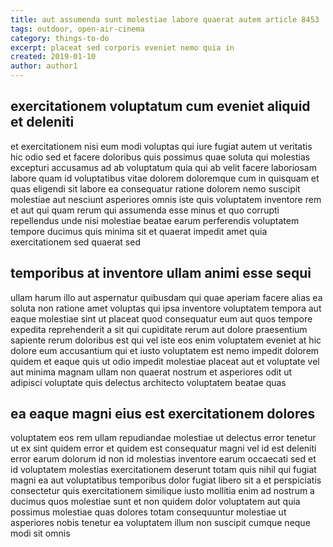 ```yaml
---
title: aut assumenda sunt molestiae labore quaerat autem article 8453
tags: outdoor, open-air-cinema
category: things-to-do
excerpt: placeat sed corporis eveniet nemo quia in
created: 2019-01-10
author: author1
---
```


## exercitationem voluptatum cum eveniet aliquid et deleniti

et exercitationem nisi eum modi voluptas qui iure fugiat autem ut veritatis hic odio sed et facere doloribus quis possimus quae soluta qui molestias excepturi accusamus ad ab voluptatum quia qui ab velit facere laboriosam labore quam id voluptatibus vitae dolorem doloremque cum in quisquam et quas eligendi sit labore ea consequatur ratione dolorem nemo suscipit molestiae aut nesciunt asperiores omnis iste quis voluptatem inventore rem et aut qui quam rerum qui assumenda esse minus et quo corrupti repellendus unde nisi molestiae beatae earum perferendis voluptatem tempore ducimus quis minima sit et quaerat impedit amet quia exercitationem sed quaerat sed

## temporibus at inventore ullam animi esse sequi

ullam harum illo aut aspernatur quibusdam qui quae aperiam facere alias ea soluta non ratione amet voluptas qui ipsa inventore voluptatem tempora aut eaque molestiae sint ut placeat quod consequatur eum aut quos tempore expedita reprehenderit a sit qui cupiditate rerum aut dolore praesentium sapiente rerum doloribus est qui vel iste eos enim voluptatem eveniet at hic dolore eum accusantium qui et iusto voluptatem est nemo impedit dolorem quidem et eaque quis ut odio impedit molestiae placeat aut et voluptate vel aut minima magnam ullam non quaerat nostrum et asperiores odit ut adipisci voluptate quis delectus architecto voluptatem beatae quas

## ea eaque magni eius est exercitationem dolores

voluptatem eos rem ullam repudiandae molestiae ut delectus error tenetur ut ex sint quidem error et quidem est consequatur magni vel id est deleniti error earum dolorum id non id molestias inventore earum occaecati sed et id voluptatem molestias exercitationem deserunt totam quis nihil qui fugiat magni ea aut voluptatibus temporibus dolor fugiat libero sit a et perspiciatis consectetur quis exercitationem similique iusto mollitia enim ad nostrum a ducimus quos molestiae sunt et non quidem dolor voluptatem aut quia possimus molestiae quas dolores totam consequuntur molestiae ut asperiores nobis tenetur ea voluptatem illum non suscipit cumque neque modi sit omnis
